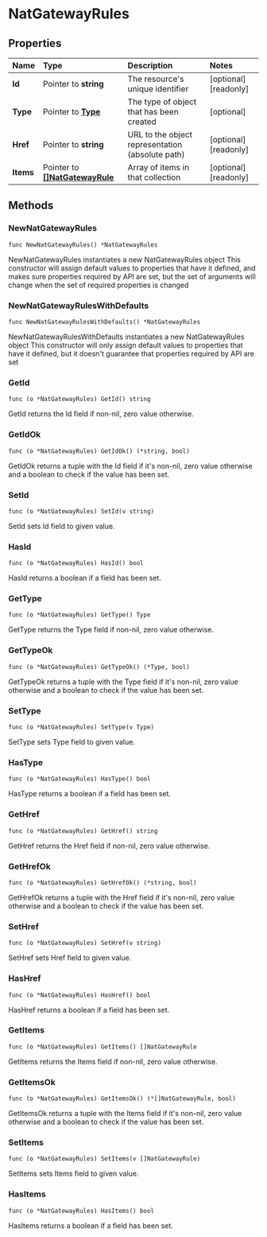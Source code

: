 # NatGatewayRules

## Properties

| Name | Type | Description | Notes |
| :--- | :--- | :--- | :--- |
| **Id** | Pointer to **string** | The resource's unique identifier | \[optional\] \[readonly\] |
| **Type** | Pointer to [**Type**](type.md) | The type of object that has been created | \[optional\] |
| **Href** | Pointer to **string** | URL to the object representation \(absolute path\) | \[optional\] \[readonly\] |
| **Items** | Pointer to [**\[\]NatGatewayRule**](natgatewayrule.md) | Array of items in that collection | \[optional\] \[readonly\] |

## Methods

### NewNatGatewayRules

`func NewNatGatewayRules() *NatGatewayRules`

NewNatGatewayRules instantiates a new NatGatewayRules object This constructor will assign default values to properties that have it defined, and makes sure properties required by API are set, but the set of arguments will change when the set of required properties is changed

### NewNatGatewayRulesWithDefaults

`func NewNatGatewayRulesWithDefaults() *NatGatewayRules`

NewNatGatewayRulesWithDefaults instantiates a new NatGatewayRules object This constructor will only assign default values to properties that have it defined, but it doesn't guarantee that properties required by API are set

### GetId

`func (o *NatGatewayRules) GetId() string`

GetId returns the Id field if non-nil, zero value otherwise.

### GetIdOk

`func (o *NatGatewayRules) GetIdOk() (*string, bool)`

GetIdOk returns a tuple with the Id field if it's non-nil, zero value otherwise and a boolean to check if the value has been set.

### SetId

`func (o *NatGatewayRules) SetId(v string)`

SetId sets Id field to given value.

### HasId

`func (o *NatGatewayRules) HasId() bool`

HasId returns a boolean if a field has been set.

### GetType

`func (o *NatGatewayRules) GetType() Type`

GetType returns the Type field if non-nil, zero value otherwise.

### GetTypeOk

`func (o *NatGatewayRules) GetTypeOk() (*Type, bool)`

GetTypeOk returns a tuple with the Type field if it's non-nil, zero value otherwise and a boolean to check if the value has been set.

### SetType

`func (o *NatGatewayRules) SetType(v Type)`

SetType sets Type field to given value.

### HasType

`func (o *NatGatewayRules) HasType() bool`

HasType returns a boolean if a field has been set.

### GetHref

`func (o *NatGatewayRules) GetHref() string`

GetHref returns the Href field if non-nil, zero value otherwise.

### GetHrefOk

`func (o *NatGatewayRules) GetHrefOk() (*string, bool)`

GetHrefOk returns a tuple with the Href field if it's non-nil, zero value otherwise and a boolean to check if the value has been set.

### SetHref

`func (o *NatGatewayRules) SetHref(v string)`

SetHref sets Href field to given value.

### HasHref

`func (o *NatGatewayRules) HasHref() bool`

HasHref returns a boolean if a field has been set.

### GetItems

`func (o *NatGatewayRules) GetItems() []NatGatewayRule`

GetItems returns the Items field if non-nil, zero value otherwise.

### GetItemsOk

`func (o *NatGatewayRules) GetItemsOk() (*[]NatGatewayRule, bool)`

GetItemsOk returns a tuple with the Items field if it's non-nil, zero value otherwise and a boolean to check if the value has been set.

### SetItems

`func (o *NatGatewayRules) SetItems(v []NatGatewayRule)`

SetItems sets Items field to given value.

### HasItems

`func (o *NatGatewayRules) HasItems() bool`

HasItems returns a boolean if a field has been set.

